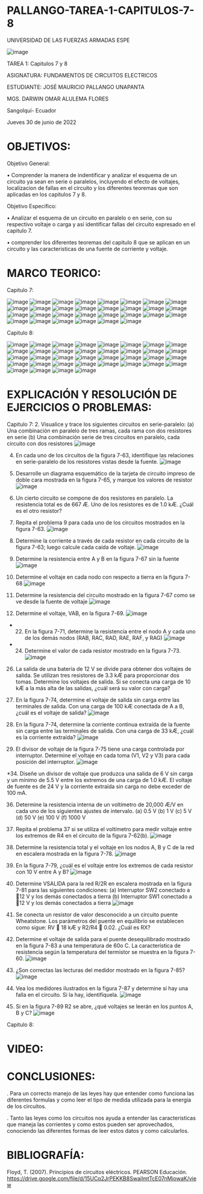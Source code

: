 # PALLANGO-TAREA-1-CAPITULOS-7-8

UNIVERSIDAD DE LAS FUERZAS ARMADAS ESPE



![image](https://user-images.githubusercontent.com/105695077/169195292-caeb0d12-8f66-4f08-bb58-2efffc44ccf5.png)




TAREA 1: Capitulos 7 y 8 



ASIGNATURA: FUNDAMENTOS DE CIRCUITOS ELECTRICOS

ESTUDIANTE: JOSÉ MAURICIO PALLANGO UNAPANTA

MGS. DARWIN OMAR ALULEMA FLORES

Sangolquí- Ecuador

Jueves 30 de junio de 2022

# OBJETIVOS:

Objetivo General:

• Comprender la manera de indentificar y analizar el esquema de un circuito ya sean en serie o paralelos, incluyendo el efecto de voltajes, localizacion de fallas en el circuito y los diferentes teoremas que son aplicadas en los capitulos 7 y 8.

Objetivo Especifico:

• Analizar el esquema de un circuito en paralelo o en serie, con su respectivo voltaje o carga y así identificar fallas del circuito expresado en el capitulo 7.

• comprender los diferentes teoremas del capitulo 8 que se aplican en un circuito y las caracteristicas de una fuente de corriente y voltaje. 

# MARCO TEORICO:

Capitulo 7:

![image](https://user-images.githubusercontent.com/105695077/176354872-7ea34257-9df8-4054-af87-fc5ef5820a6d.png)
![image](https://user-images.githubusercontent.com/105695077/176354924-b0eb9350-b8cf-4dfd-84dd-b706ad62ca8a.png)
![image](https://user-images.githubusercontent.com/105695077/176354951-e98f2131-0209-49c9-b6cf-dc83381cfefa.png)
![image](https://user-images.githubusercontent.com/105695077/176354998-1ffeac73-a9d4-443c-83d8-1db1e8f61254.png)
![image](https://user-images.githubusercontent.com/105695077/176355025-14462676-82d6-40fe-accf-dd83ffe631a5.png)
![image](https://user-images.githubusercontent.com/105695077/176355045-25f5d644-cd6e-45d5-abcf-ac362f09c4a7.png)
![image](https://user-images.githubusercontent.com/105695077/176355080-a5094fd7-ec25-4828-a652-43fd4d52490e.png)
![image](https://user-images.githubusercontent.com/105695077/176355108-4de62fdd-9e41-4f88-9003-d058000a8eec.png)
![image](https://user-images.githubusercontent.com/105695077/176355131-f23c5555-2834-4ffd-a45f-f9219a535337.png)
![image](https://user-images.githubusercontent.com/105695077/176355173-ec37f364-e26e-467c-81d0-e8a35074133a.png)
![image](https://user-images.githubusercontent.com/105695077/176355209-01c4d317-3a3a-4550-b40a-3557aadf25ad.png)
![image](https://user-images.githubusercontent.com/105695077/176355232-8e876bfa-19a4-4f29-b789-3d622c454699.png)
![image](https://user-images.githubusercontent.com/105695077/176355257-d1862517-f3ba-458a-ba06-e37146bbae49.png)
![image](https://user-images.githubusercontent.com/105695077/176355278-15c01e10-f11c-4e3f-b7de-5d81a805bfcc.png)
![image](https://user-images.githubusercontent.com/105695077/176355424-f1b662a7-dfe7-4d18-bd1f-0e03cb9e29fb.png)
![image](https://user-images.githubusercontent.com/105695077/176355452-6a1f8655-22b3-4ebd-b935-96dc0420355f.png)
![image](https://user-images.githubusercontent.com/105695077/176355478-11ec2c66-32da-4c4d-9fa8-69c268b12c15.png)
![image](https://user-images.githubusercontent.com/105695077/176355511-b03fd20b-336c-46cb-ad92-5170ec1c08ed.png)
![image](https://user-images.githubusercontent.com/105695077/176355547-13a2fcc9-94a3-4a52-b567-85df514df000.png)
![image](https://user-images.githubusercontent.com/105695077/176355584-a1ad10d2-ed8c-4e06-a561-64f0ddf882e6.png)
![image](https://user-images.githubusercontent.com/105695077/176355612-8cd941c0-ff82-4baa-ab83-c8ddbbda9529.png)
![image](https://user-images.githubusercontent.com/105695077/176355651-9ccfe6dc-9a32-49c2-b823-01dc25ec0905.png)
![image](https://user-images.githubusercontent.com/105695077/176355690-53c15dc5-990c-48ac-ac19-c0af18f5c8d0.png)
![image](https://user-images.githubusercontent.com/105695077/176355741-5222bb9f-c7c6-4ced-9b35-14ece6388cda.png)
![image](https://user-images.githubusercontent.com/105695077/176355891-89aaa22f-4415-4b1f-ac00-4c3be0672536.png)
![image](https://user-images.githubusercontent.com/105695077/176355924-69af4e99-4902-4a33-b711-ccf3cb7ca9fd.png)
![image](https://user-images.githubusercontent.com/105695077/176355945-67f363ca-1245-44e3-89d4-4c181a2515af.png)
![image](https://user-images.githubusercontent.com/105695077/176355979-52d6b204-f374-4ec4-9b8d-b6df2e798d05.png)
![image](https://user-images.githubusercontent.com/105695077/176356000-d73611e0-31de-4299-9c0c-c4424309f514.png)
![image](https://user-images.githubusercontent.com/105695077/176356032-d3d54a76-4b30-4d16-9a6a-49846aed1bc9.png)

Capitulo 8:

![image](https://user-images.githubusercontent.com/105695077/176717143-2bc8341d-f110-4c07-b886-d7e963dc7690.png)
![image](https://user-images.githubusercontent.com/105695077/176717281-dd2c6cf0-ac63-43c2-818a-4d2a848c720d.png)
![image](https://user-images.githubusercontent.com/105695077/176717325-83665693-aa33-434f-9c2b-809d7c5df688.png)
![image](https://user-images.githubusercontent.com/105695077/176717368-a9c838d0-9edc-461e-af0d-41f2b5b84497.png)
![image](https://user-images.githubusercontent.com/105695077/176717436-e3988e26-12e5-4507-a7e6-3f0f968455c1.png)
![image](https://user-images.githubusercontent.com/105695077/176717502-a4a311e6-6aa2-430b-8b06-c146fd9c155f.png)
![image](https://user-images.githubusercontent.com/105695077/176717544-c6f6df98-7c65-43f8-995e-a7d31302569c.png)
![image](https://user-images.githubusercontent.com/105695077/176717594-bc90ac13-ca60-46c5-a417-7ed762f5b255.png)
![image](https://user-images.githubusercontent.com/105695077/176717639-4975364c-9fc2-42a9-935d-592590e25893.png)
![image](https://user-images.githubusercontent.com/105695077/176717692-a5917a36-8315-4841-b936-098421fcc8cb.png)
![image](https://user-images.githubusercontent.com/105695077/176717734-95001770-0d29-45db-bedb-779cc773cf68.png)
![image](https://user-images.githubusercontent.com/105695077/176717802-1da1a9e1-de19-405f-a836-6a2e72b8b065.png)
![image](https://user-images.githubusercontent.com/105695077/176717894-421fedea-056b-44ae-88a1-55b3a9024e95.png)
![image](https://user-images.githubusercontent.com/105695077/176717946-d24d6d13-9228-403c-9aed-7069c331ed25.png)
![image](https://user-images.githubusercontent.com/105695077/176718000-4db4fdf3-463e-4215-8ede-369f289c90f2.png)
![image](https://user-images.githubusercontent.com/105695077/176718095-d0cd9183-7344-4291-8016-2f8a36e497e0.png)
![image](https://user-images.githubusercontent.com/105695077/176718141-7d1a071e-1546-480d-b2a0-7e6c1e9ae2d6.png)
![image](https://user-images.githubusercontent.com/105695077/176718201-81df7c9b-be68-4eef-a23a-57922a1cc401.png)
![image](https://user-images.githubusercontent.com/105695077/176718271-72493e7d-dd4c-41c2-8da6-a0d07d7c00fc.png)
![image](https://user-images.githubusercontent.com/105695077/176718344-e729adb6-ce2f-4b16-8520-085ccf7f5cf2.png)
![image](https://user-images.githubusercontent.com/105695077/176718471-51f10b7f-573e-42cf-abf8-40bf4c79396c.png)
![image](https://user-images.githubusercontent.com/105695077/176718522-b7d639bb-701d-49ad-b97e-de1ce5fab464.png)
![image](https://user-images.githubusercontent.com/105695077/176718569-005c7052-a3cf-4edd-8090-00675c1458f9.png)
![image](https://user-images.githubusercontent.com/105695077/176718643-03c249a0-af63-4d52-a795-3a8082a451dc.png)
![image](https://user-images.githubusercontent.com/105695077/176718690-c7465bd8-b097-4ba4-a60f-0f03920cc93e.png)
![image](https://user-images.githubusercontent.com/105695077/176718741-746cc239-1a0b-464c-a85d-bf2895b72661.png)
![image](https://user-images.githubusercontent.com/105695077/176718794-ff1b210c-1089-4ffb-b0be-04f9194a0129.png)
![image](https://user-images.githubusercontent.com/105695077/176718860-f6facff2-5547-4f65-9ce0-e45bae5f4734.png)
![image](https://user-images.githubusercontent.com/105695077/176718894-be178d23-d9fa-4089-bc48-8595829ea620.png)
![image](https://user-images.githubusercontent.com/105695077/176720226-9561030a-4063-44a5-8f66-e30c6fcf5413.png)
![image](https://user-images.githubusercontent.com/105695077/176720290-9484cd3f-17da-4a72-b2c0-17920553d6f7.png)
![image](https://user-images.githubusercontent.com/105695077/176720343-90dbb477-817d-49ea-8f68-dc2ac332ce74.png)
![image](https://user-images.githubusercontent.com/105695077/176720394-f8a8d7a6-6ab8-41a0-8075-76032387824c.png)
![image](https://user-images.githubusercontent.com/105695077/176720462-56be0ac6-b283-47f0-885e-7a12d7d358d6.png)
![image](https://user-images.githubusercontent.com/105695077/176720513-547a0840-d7dc-4aca-a786-40e34de435d7.png)
![image](https://user-images.githubusercontent.com/105695077/176720584-33fecdfa-175c-48a0-ba70-4c147294de9e.png)

# EXPLICACIÓN Y RESOLUCIÓN DE EJERCICIOS O PROBLEMAS:

Capitulo 7:
2. Visualice y trace los siguientes circuitos en serie-paralelo:
(a) Una combinación en paralelo de tres ramas, cada rama con dos resistores en serie
(b) Una combinación serie de tres circuitos en paralelo, cada circuito con dos resistores
![image](https://user-images.githubusercontent.com/105695077/176728872-7931be9a-0add-4531-9a71-12da7fca7f57.png)

4. En cada uno de los circuitos de la figura 7-63, identifique las relaciones en serie-paralelo de los resistores vistas desde la fuente.
![image](https://user-images.githubusercontent.com/105695077/176729524-c0f88144-8b3c-4d60-8546-ae3eed316b29.png)

6. Desarrolle un diagrama esquemático de la tarjeta de circuito impreso de doble cara mostrada en la figura 7-65, y marque los valores de resistor
![image](https://user-images.githubusercontent.com/105695077/176729645-08707eb5-55a3-430b-8923-e3f8d69a137b.png)

8. Un cierto circuito se compone de dos resistores en paralelo. La resistencia total es de 667 Æ. Uno de
los resistores es de 1.0 kÆ. ¿Cuál es el otro resistor?

10. Repita el problema 9 para cada uno de los circuitos mostrados en la figura 7-63.
![image](https://user-images.githubusercontent.com/105695077/176729804-7b6df9d4-b0e0-4190-a43b-811c55435b37.png)

12. Determine la corriente a través de cada resistor en cada circuito de la figura 7-63; luego calcule cada
caída de voltaje.
![image](https://user-images.githubusercontent.com/105695077/176729804-7b6df9d4-b0e0-4190-a43b-811c55435b37.png)

14. Determine la resistencia entre A y B en la figura 7-67 sin la fuente
![image](https://user-images.githubusercontent.com/105695077/176730048-25098e00-8233-4e0f-9ee8-b2a0ece887f7.png)

16. Determine el voltaje en cada nodo con respecto a tierra en la figura 7-68
![image](https://user-images.githubusercontent.com/105695077/176730111-6ac64acd-c12d-4d0f-8a6e-75a10fa12fcf.png)

18. Determine la resistencia del circuito mostrado en la figura 7-67 como se ve desde la fuente de voltaje
![image](https://user-images.githubusercontent.com/105695077/176730194-7c0cd11f-8cb7-4572-a797-2cd4d703aa5b.png)

20. Determine el voltaje, VAB, en la figura 7-69. 
![image](https://user-images.githubusercontent.com/105695077/176730272-c1df83fb-7434-447d-87d5-8646cbb10a19.png)

* 22. En la figura 7-71, determine la resistencia entre el nodo A y cada uno de los demás nodos (RAB, RAC,
RAD, RAE, RAF, y RAG)
![image](https://user-images.githubusercontent.com/105695077/176730367-7b6156f9-aac2-4c70-8485-7fe66f659128.png)

* 24. Determine el valor de cada resistor mostrado en la figura 7-73.
![image](https://user-images.githubusercontent.com/105695077/176730422-70cc6b0a-75a6-4ff1-866d-8a67aa10287f.png)

26. La salida de una batería de 12 V se divide para obtener dos voltajes de salida. Se utilizan tres resistores de 3.3 kÆ para proporcionar dos tomas. Determine los voltajes de salida. Si se conecta una carga
de 10 kÆ a la más alta de las salidas, ¿cuál será su valor con carga?

28. En la figura 7-74, determine el voltaje de salida sin carga entre las terminales de salida. Con una carga
de 100 kÆ conectada de A a B, ¿cuál es el voltaje de salida?
![image](https://user-images.githubusercontent.com/105695077/176730594-9ed9bf77-9b6a-4420-8b98-2aa5f0cec976.png)

30. En la figura 7-74, determine la corriente continua extraída de la fuente sin carga entre las terminales de
salida. Con una carga de 33 kÆ, ¿cuál es la corriente extraída?
![image](https://user-images.githubusercontent.com/105695077/176730603-09f925bc-dbc4-4010-af9e-3fdeed4f8e3e.png)

32. El divisor de voltaje de la figura 7-75 tiene una carga controlada por interruptor. Determine el voltaje
en cada toma (V1, V2 y V3) para cada posición del interruptor.
![image](https://user-images.githubusercontent.com/105695077/176730683-9fdd0913-f0e4-4c40-aa1c-95b93f0d6553.png)

*34. Diseñe un divisor de voltaje que produzca una salida de 6 V sin carga y un mínimo de 5.5 V entre los
extremos de una carga de 1.0 kÆ. El voltaje de fuente es de 24 V y la corriente extraída sin carga no
debe exceder de 100 mA.

36. Determine la resistencia interna de un voltímetro de 20,000 Æ/V en cada uno de los siguientes ajustes
de intervalo.
(a) 0.5 V (b) 1 V (c) 5 V (d) 50 V (e) 100 V (f) 1000 V

38. Repita el problema 37 si se utiliza el voltímetro para medir voltaje entre los extremos de R4 en el circuito de la figura 7-62(b).
![image](https://user-images.githubusercontent.com/105695077/176730909-2a6a4aac-6fb4-494c-b532-2bcf2a30a106.png)

40. Determine la resistencia total y el voltaje en los nodos A, B y C de la red en escalera mostrada en la figura 7-78.
![image](https://user-images.githubusercontent.com/105695077/176731018-d63210d0-05c0-43fa-90c0-f7b64728aa87.png)

42. En la figura 7-79, ¿cuál es el voltaje entre los extremos de cada resistor con 10 V entre A y B?
![image](https://user-images.githubusercontent.com/105695077/176731149-f527d760-3088-42a6-ab86-f33959a0ecff.png)

44. Determine VSALIDA para la red R/2R en escalera mostrada en la figura 7-81 para las siguientes condiciones:
(a) Interruptor SW2 conectado a 12 V y los demás conectados a tierra
(b) Interruptor SW1 conectado a 12 V y los demás conectados a tierra
![image](https://user-images.githubusercontent.com/105695077/176731216-910fa2fe-5c02-4316-a708-d8642ab66ae0.png)

46. Se conecta un resistor de valor desconocido a un circuito puente Wheatstone. Los parámetros del puente en equilibrio se establecen como sigue: RV  18 kÆ y R2/R4  0.02. ¿Cuál es RX?

48. Determine el voltaje de salida para el puente desequilibrado mostrado en la figura 7-83 a una temperatura de 60o
C. La característica de resistencia según la temperatura del termistor se muestra en la figura 7-60.
![image](https://user-images.githubusercontent.com/105695077/176731429-29666253-ba53-4e18-8cf9-bbefc1ee1d70.png)

50. ¿Son correctas las lecturas del medidor mostrado en la figura 7-85?
![image](https://user-images.githubusercontent.com/105695077/176731523-43119866-767c-484f-ac48-c6c520446a8c.png)

52. Vea los medidores ilustrados en la figura 7-87 y determine si hay una falla en el circuito. Si la hay, identifíquela.
![image](https://user-images.githubusercontent.com/105695077/176731601-20e8ff26-8cdc-4499-996c-dff0430d955a.png)

54. Si en la figura 7-89 R2 se abre, ¿qué voltajes se leerán en los puntos A, B y C?
![image](https://user-images.githubusercontent.com/105695077/176731676-84b3eb86-f179-4d44-8647-87149bfc55ad.png)

Capitulo 8:

# VIDEO:



# CONCLUSIONES:
. Para un correcto manejo de las leyes hay que entender como funciona las diferentes formulas y como leer el tipo de medida utilizada para la energia de los circuitos.

. Tanto las leyes como los circuitos nos ayuda a entender las caracteristicas que maneja las corrientes y como estos pueden ser aprovechados, conociendo las diferentes formas de leer estos datos y como calcularlos.

# BIBLIOGRAFÍA:

Floyd, T. (2007). Principios de circuitos eléctricos. PEARSON Educación. https://drive.google.com/file/d/15UCq2JrPEKKB8SwajlmtTcE07nMiowaK/view

